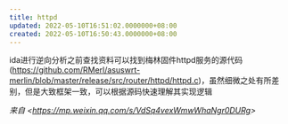 ```yaml
---
title: httpd
updated: 2022-05-10T16:51:02.0000000+08:00
created: 2022-05-10T16:50:43.0000000+08:00
---
```


ida进行逆向分析之前查找资料可以找到梅林固件httpd服务的源代码(https://github.com/RMerl/asuswrt-merlin/blob/master/release/src/router/httpd/httpd.c)，虽然细微之处有所差别，但是大致框架一致，可以根据源码快速理解其实现逻辑

*来自 \<<https://mp.weixin.qq.com/s/VdSq4vexWmwWhaNgr0DURg>\>*
